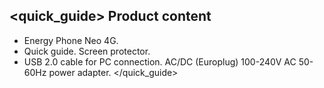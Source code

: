 ## <quick_guide> Product content

* Energy Phone Neo 4G.
* Quick guide.
Screen protector.
* USB 2.0 cable for PC connection.
AC/DC (Europlug) 100-240V AC 50-60Hz power adapter.
</quick_guide>

